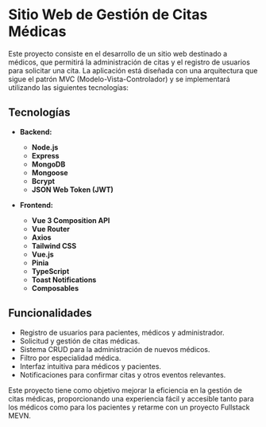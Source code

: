 # Sitio Web de Gestión de Citas Médicas

Este proyecto consiste en el desarrollo de un sitio web destinado a médicos, que permitirá la administración de citas y el registro de usuarios para solicitar una cita. La aplicación está diseñada con una arquitectura que sigue el patrón MVC (Modelo-Vista-Controlador) y se implementará utilizando las siguientes tecnologías:

## Tecnologías

- **Backend:**
  - **Node.js**
  - **Express**
  - **MongoDB**
  - **Mongoose**
  - **Bcrypt**
  - **JSON Web Token (JWT)**

- **Frontend:**
  - **Vue 3 Composition API**
  - **Vue Router**
  - **Axios**
  - **Tailwind CSS**
  - **Vue.js**
  - **Pinia**
  - **TypeScript**
  - **Toast Notifications**
  - **Composables**

## Funcionalidades

- Registro de usuarios para pacientes, médicos y administrador.
- Solicitud y gestión de citas médicas.
- Sistema CRUD para la administración de nuevos médicos.
- Filtro por especialidad médica.
- Interfaz intuitiva para médicos y pacientes.
- Notificaciones para confirmar citas y otros eventos relevantes.

Este proyecto tiene como objetivo mejorar la eficiencia en la gestión de citas médicas, proporcionando una experiencia fácil y accesible tanto para los médicos como para los pacientes y retarme con un proyecto Fullstack MEVN.
